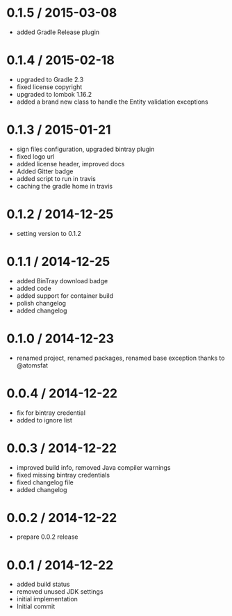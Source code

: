 
0.1.5 / 2015-03-08
==================

  * added Gradle Release plugin

0.1.4 / 2015-02-18
==================

  * upgraded to Gradle 2.3
  * fixed license copyright
  * upgraded to lombok 1.16.2
  * added a brand new class to handle the Entity validation exceptions

0.1.3 / 2015-01-21
==================

  * sign files configuration, upgraded bintray plugin
  * fixed logo url
  * added license header, improved docs
  * Added Gitter badge
  * added script to run in travis
  * caching the gradle home in travis

0.1.2 / 2014-12-25
==================

  * setting version to 0.1.2

0.1.1 / 2014-12-25
==================

  * added BinTray download badge
  * added code
  * added support for container build
  * polish changelog
  * added changelog

0.1.0 / 2014-12-23
==================

  * renamed project, renamed packages, renamed base exception thanks to @atomsfat

0.0.4 / 2014-12-22
==================

  * fix for bintray credential
  * added to ignore list

0.0.3 / 2014-12-22
==================

  * improved build info, removed Java compiler warnings
  * fixed missing bintray credentials
  * fixed changelog file
  * added changelog

0.0.2 / 2014-12-22
==================

  * prepare 0.0.2 release

0.0.1 / 2014-12-22
==================

  * added build status
  * removed unused JDK settings
  * initial implementation
  * Initial commit
